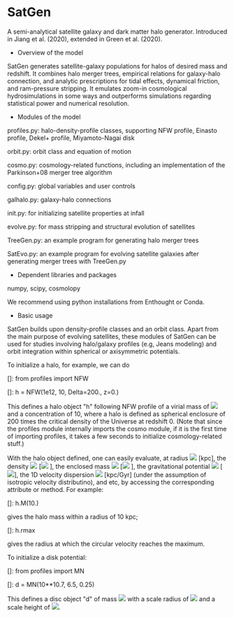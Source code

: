 # SatGen

A semi-analytical satellite galaxy and dark matter halo generator.
Introduced in Jiang et al. (2020), extended in Green et al. (2020).

- Overview of the model

SatGen generates satellite-galaxy populations for halos of desired mass
and redshift. It combines halo merger trees, empirical relations for 
galaxy-halo connection, and analytic prescriptions for tidal effects, 
dynamical friction, and ram-pressure stripping. It emulates zoom-in 
cosmological hydrosimulations in some ways and outperforms simulations
regarding statistical power and numerical resolution. 

- Modules of the model

profiles.py: halo-density-profile classes, supporting NFW profile, 
Einasto profile, Dekel+ profile, Miyamoto-Nagai disk

orbit.py: orbit class and equation of motion

cosmo.py: cosmology-related functions, including an implementation of the
Parkinson+08 merger tree algorithm 

config.py: global variables and user controls 

galhalo.py: galaxy-halo connections

init.py: for initializing satellite properties at infall 

evolve.py: for mass stripping and structural evolution of satellites

TreeGen.py: an example program for generating halo merger trees

SatEvo.py: an example program for evolving satellite galaxies after 
generating merger trees with TreeGen.py 

- Dependent libraries and packages

numpy, scipy, cosmolopy

We recommend using python installations from Enthought or Conda. 

- Basic usage

SatGen builds upon density-profile classes and an orbit class. Apart from
the main purpose of evolving satellites, these modules of SatGen can be
used for studies involving halo/galaxy profiles (e.g, Jeans modeling) 
and orbit integration within spherical or axisymmetric potentials. 
 
To initialize a halo, for example, we can do

[]: from profiles import NFW

[]: h = NFW(1e12, 10, Delta=200., z=0.)

This defines a halo object "h" following NFW profile of a virial mass of
<img src="https://render.githubusercontent.com/render/math?math=M_{\rm vir}=10^{12}\M_\odot"> 
and a concentration of 10, where a halo is defined as spherical enclosure 
of 200 times the critical density of the Universe at redshift 0. (Note 
that since the profiles module internally imports the cosmo module, if it 
is the first time of importing profiles, it takes a few seconds to 
initialize cosmology-related stuff.)

With the halo object defined, one can easily evaluate, at radius 
<img src="https://render.githubusercontent.com/render/math?math=r"> 
[kpc], the density <img src="https://render.githubusercontent.com/render/math?math=\rho(r)"> 
[<img src="https://render.githubusercontent.com/render/math?math=M_\odot{\rm kpc}^{-3}"> ], 
the enclosed mass <img src="https://render.githubusercontent.com/render/math?math=M(<r)"> 
[<img src="https://render.githubusercontent.com/render/math?math=M_\odot"> ], 
the gravitational potential <img src="https://render.githubusercontent.com/render/math?math=\Phi(r)"> 
[<img src="https://render.githubusercontent.com/render/math?math=({\rm kpc/Gyr})^2">], 
the 1D velocity dispersion <img src="https://render.githubusercontent.com/render/math?math=\sigma(r)">
[kpc/Gyr]
(under the assumption of isotropic velocity 
distributino), and etc, by accessing the corresponding attribute or 
method. For example:
 
[]: h.M(10.)

gives the halo mass within a radius of 10 kpc;

[]: h.rmax

gives the radius at which the circular velocity reaches the maximum.   

To initialize a disk potential:

[]: from profiles import MN

[]: d = MN(10**10.7, 6.5, 0.25)

This defines a disc object "d" of mass 
<img src="https://render.githubusercontent.com/render/math?math=M_{\rm d}=10^{10.7}\M_\odot"> 
with a scale radius of 
<img src="https://render.githubusercontent.com/render/math?math=a=6.5{\rm kpc}"> 
and a scale height of 
<img src="https://render.githubusercontent.com/render/math?math=b=0.25{\rm kpc}">. 
